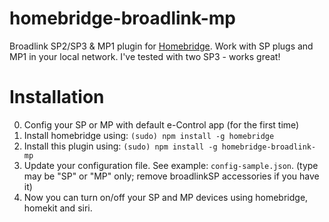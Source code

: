 # homebridge-broadlink-mp

Broadlink SP2/SP3 & MP1 plugin for [Homebridge](https://github.com/nfarina/homebridge/).
Work with SP plugs and MP1 in your local network. I've tested with two SP3 - works great! 


# Installation
0. Config your SP or MP with default e-Control app (for the first time)
1. Install homebridge using: `(sudo) npm install -g homebridge`
2. Install this plugin using: `(sudo) npm install -g homebridge-broadlink-mp`
3. Update your configuration file. See example: `config-sample.json`. (type may be "SP" or "MP" only; remove broadlinkSP accessories if you have it)
4. Now you can turn on/off your SP and MP devices using homebridge, homekit and siri.

